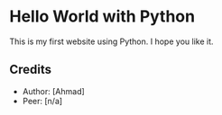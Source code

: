 Hello World with Python
==========================

This is my first website using Python.  I hope you like it.

Credits
--------------------------
* Author: [Ahmad]
* Peer: [n/a]

